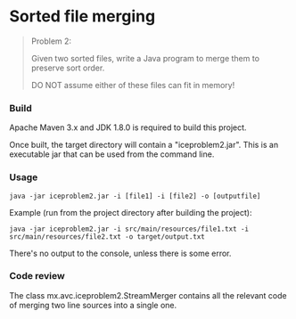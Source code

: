 # Sorted file merging

> Problem 2: 
> 
> Given two sorted files, write a Java program to merge them to preserve sort order.
> 
> DO NOT assume either of these files can fit in memory!

### Build

Apache Maven 3.x and JDK 1.8.0 is required to build this project.

Once built, the target directory will contain a "iceproblem2.jar". This is an executable jar that can be used from the command line.

### Usage

```
java -jar iceproblem2.jar -i [file1] -i [file2] -o [outputfile]
```

Example (run from the project directory after building the project):

```
java -jar iceproblem2.jar -i src/main/resources/file1.txt -i src/main/resources/file2.txt -o target/output.txt
```

There's no output to the console, unless there is some error.

### Code review

The class mx.avc.iceproblem2.StreamMerger contains all the relevant code of merging two line sources into a single one.
